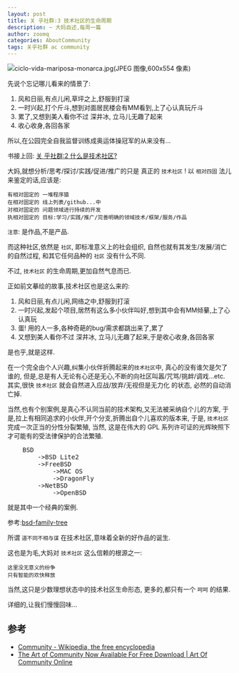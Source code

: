 ```yaml
---
layout: post
title: 关 乎社群:3 技术社区的生命周期
description: ~ 大妈自述,每周一篇
author: zoomq
categories: AboutCommunity
tags: 关乎社群 ac community
---
```


![ciclo-vida-mariposa-monarca.jpg(JPEG 图像,600x554 像素)](http://www.mariposasmonarca.com/fotos/ciclo-vida-mariposa-monarca.jpg)

先说个忘记哪儿看来的情景了:

1. 风和日丽,有点儿闲,草坪之上,舒服到打滚
1. 一时兴起,打个斤斗,想到对面居民楼会有MM看到,上了心认真玩斤斗
1. 累了,又想到美人看你不过 深井冰, 立马儿无趣了起来
1. 收心收身,各回各家


<!--more-->

所以,在公园完全自我监督训练成奥运体操冠军的从来没有...

书接上回: [关 乎社群:2 什么是技术社区?](http://devrel.info/2014-02/ac2-tech-community/)

大妈,就想分析/思考/探讨/实践/促进/推广的只是 真正的 `技术社区` !
以 `相对四固` 法儿来鉴定的话,应该是:

    有相对固定的 一堆程序猿
    在相对固定的 线上列表/github...中
    对相对固定的 问题领域进行持续的开发
    执相对固定的 目标:学习/实践/推广/完善明确的领域技术/框架/服务/作品

`注意`: 是作品,不是产品.


而这种社区,依然是 `社区`,
即标准意义上的社会组织, 自然也就有其发生/发展/消亡 的自然过程,
和其它任何品种的 `社区` 没有什么不同.

不过, `技术社区` 的生命周期,更加自然气息而已.

正如前文摹绘的故事,技术社区也是这么来的:

1. 风和日丽,有点儿闲,网络之中,舒服到打滚
1. 一时兴起,发起个项目,居然有这么多小伙伴叫好,想到其中会有MM倾繤,上了心认真玩
1. 蛋! 用的人一多,各种奇葩的bug/需求都跳出来了,累了
1. 又想到美人看你不过 深井冰, 立马儿无趣了起来,于是收心收身,各回各家

是也乎,就是这样.

在一个完全由个人兴趣,纠集小伙伴折腾起来的`技术社区`中,
真心的没有谁欠是欠了谁的,
但是,总是有人无论有心还是无心,不断的向社区叫嚣/咒骂/挑衅/调戏...etc.
其实,很快 `技术社区` 就会自然进入应战/放弃/无视但是无力化 的状态,
必然的自动消亡掉.

当然,也有个别案例,是真心不认同当前的技术架构,又无法被采纳自个儿的方案,
于是,拉上有相同追求的小伙伴,开个分支,折腾出自个儿喜欢的版本来,
于是, `技术社区` 完成一次正当的分性分裂繁殖,
当然, 这是在伟大的 GPL 系列许可证的光辉映照下才可能有的受法律保护的合法繁殖.

<pre>
    BSD
        ->BSD Lite2 
        ->FreeBSD
            ->MAC OS
            ->DragonFly
        ->NetBSD
            ->OpenBSD
</pre>

就是其中一个经典的案例.

参考:[bsd-family-tree](http://svnweb.freebsd.org/base/head/share/misc/bsd-family-tree?view=markup)


所谓 `道不同不相与谋` 在技术社区,意味着全新的好作品的诞生.

这也是为毛,大妈对 `技术社区` 这么信赖的根源之一:

    这里没无意义的纷争
    只有智能的欢快释放

当然,这只是少数理想状态中的技术社区生命形态,
更多的,都只有一个 `呵呵` 的结果.

详细的,让我们慢慢回味...

## 参考

- [Community - Wikipedia, the free encyclopedia](http://en.wikipedia.org/wiki/Community)
- [The Art of Community Now Available For Free Download | Art Of Community Online](http://www.artofcommunityonline.org/2009/09/18/the-art-of-community-now-available-for-free-download/)

